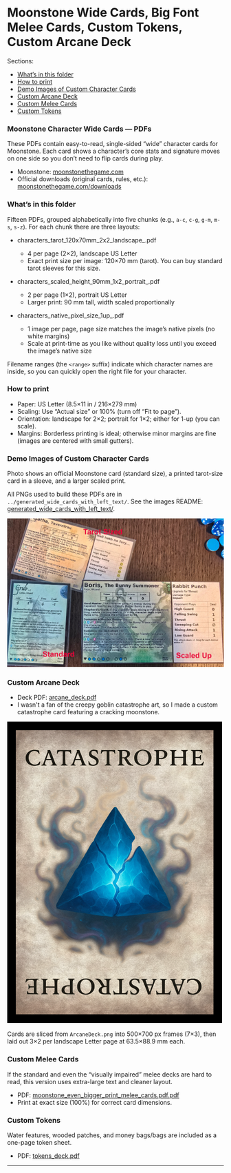 # Moonstone Wide Cards, Big Font Melee Cards, Custom Tokens, Custom Arcane Deck

Sections:
- [What’s in this folder](#whats-in-this-folder)
- [How to print](#how-to-print)
- [Demo Images of Custom Character Cards](#demo-images-of-custom-character-cards)
- [Custom Arcane Deck](#custom-arcane-deck)
- [Custom Melee Cards](#custom-melee-cards)
- [Custom Tokens](#custom-tokens)

### Moonstone Character Wide Cards — PDFs

These PDFs contain easy-to-read, single-sided “wide” character cards for Moonstone. Each card shows a character’s core stats and signature moves on one side so you don’t need to flip cards during play.

- Moonstone: [moonstonethegame.com](https://www.moonstonethegame.com/)
- Official downloads (original cards, rules, etc.): [moonstonethegame.com/downloads](https://www.moonstonethegame.com/downloads)

### What’s in this folder

Fifteen PDFs, grouped alphabetically into five chunks (e.g., `a-c`, `c-g`, `g-m`, `m-s`, `s-z`). For each chunk there are three layouts:

- characters_tarot_120x70mm_2x2_landscape_<range>.pdf
  - 4 per page (2×2), landscape US Letter
  - Exact print size per image: 120×70 mm (tarot). You can buy standard tarot sleeves for this size.

- characters_scaled_height_90mm_1x2_portrait_<range>.pdf
  - 2 per page (1×2), portrait US Letter
  - Larger print: 90 mm tall, width scaled proportionally

- characters_native_pixel_size_1up_<range>.pdf
  - 1 image per page, page size matches the image’s native pixels (no white margins)
  - Scale at print-time as you like without quality loss until you exceed the image’s native size

Filename ranges (the `<range>` suffix) indicate which character names are inside, so you can quickly open the right file for your character.

### How to print

- Paper: US Letter (8.5×11 in / 216×279 mm)
- Scaling: Use “Actual size” or 100% (turn off “Fit to page”).
- Orientation: landscape for 2×2; portrait for 1×2; either for 1-up (you can scale).
- Margins: Borderless printing is ideal; otherwise minor margins are fine (images are centered with small gutters).

### Demo Images of Custom Character Cards

Photo shows an official Moonstone card (standard size), a printed tarot-size card in a sleeve, and a larger scaled print.

All PNGs used to build these PDFs are in `../generated_wide_cards_with_left_text/`. See the images README: [generated_wide_cards_with_left_text/](../generated_wide_cards_with_left_text/).

![Demo: official card (left), tarot size in sleeve (middle), scaled-up version (right)](./demo.jpg)

### Custom Arcane Deck

- Deck PDF: [arcane_deck.pdf](./arcane_deck.pdf)
- I wasn't a fan of the creepy goblin catastrophe art, so I made a custom catastrophe card featuring a cracking moonstone.

![Custom catastrophe card (moonstone cracking)](./catastrophe.png)

Cards are sliced from `ArcaneDeck.png` into 500×700 px frames (7×3), then laid out 3×2 per landscape Letter page at 63.5×88.9 mm each.

### Custom Melee Cards

If the standard and even the “visually impaired” melee decks are hard to read, this version uses extra-large text and cleaner layout.

- PDF: [moonstone_even_bigger_print_melee_cards.pdf.pdf](./moonstone_even_bigger_print_melee_cards.pdf.pdf)
- Print at exact size (100%) for correct card dimensions.

### Custom Tokens

Water features, wooded patches, and money bags/bags are included as a one-page token sheet.

- PDF: [tokens_deck.pdf](./tokens_deck.pdf)

---


